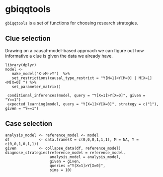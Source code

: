 # gbiqqtools

`gbiqqtools` is a set of functions for choosing research strategies. 

## Clue selection
Drawing on a causal-model-based approach we can figure out how informative a clue is given the data we already have.





```
library(dplyr)
model <-
   make_model("X->M->Y")  %>%
   set_restrictions(causal_type_restrict = "Y[M=1]<Y[M=0] | M[X=1]<M[X=0] ") %>%
   set_parameter_matrix()
    
 conditional_inferences(model, query = "Y[X=1]>Y[X=0]", given = "Y==1")
 expected_learning(model, query = "Y[X=1]>Y[X=0]", strategy = c("1"), given = "Y==1")
```


## Case selection

```
analysis_model <- reference_model <- model
df             <- data.frame(X = c(0,0,0,1,1,1), M = NA, Y = c(0,0,1,0,1,1))
given          <- collapse_data(df, reference_model)
diagnose_strategies(reference_model = reference_model,
                    analysis_model = analysis_model,
                    given = given,
                    queries ="Y[X=1]>Y[X=0]",
                    sims = 10)
```

